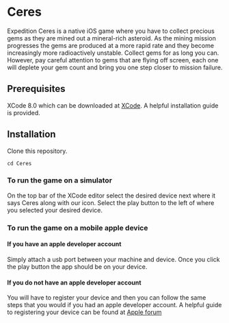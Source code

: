 # Ceres
Expedition Ceres is a native iOS game where you have to collect precious gems as they are mined out a mineral-rich asteroid. As the mining mission progresses the gems are produced at a more rapid rate and they become increasingly more radioactively unstable. Collect gems for as long you can. However, pay careful attention to gems that are flying off screen, each one will deplete your gem count and bring you one step closer to mission failure.

## Prerequisites
XCode 8.0 which can be downloaded at [XCode](https://developer.apple.com/xcode/). A helpful installation guide is provided.

## Installation
Clone this repository.

```
cd Ceres
```

### To run the game on a simulator
On the top bar of the XCode editor select the desired device next where it says Ceres along with our icon. 
Select the play button to the left of where you selected your desired device.

### To run the game on a mobile apple device
#### If you have an apple developer account
Simply attach a usb port between your machine and device. Once you click the play button the app should be on your device.

#### If you do not have an apple developer account
You will have to register your device and then you can follow the same steps that you would if you had an apple developer account. A helpful guide to registering your device can be found at [Apple forum](https://forums.developer.apple.com/thread/65679)

